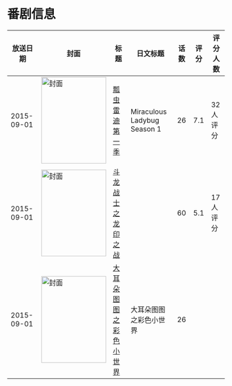 # 番剧信息

|放送日期|封面|标题|日文标题|话数|评分|评分人数|
|---|---|---|---|---|---|---|
|2015-09-01|<img src="//lain.bgm.tv/pic/cover/c/84/2d/142994_Y9uT5.jpg" alt="封面" style="width:150px;height:200px;object-fit:cover;">|[瓢虫雷迪 第一季](https://bangumi.tv/subject/142994)|Miraculous Ladybug Season 1|26|7.1|32人评分|
|2015-09-01|<img src="//lain.bgm.tv/pic/cover/c/da/1e/208052_RX8hm.jpg" alt="封面" style="width:150px;height:200px;object-fit:cover;">|[斗龙战士之龙印之战](https://bangumi.tv/subject/208052)||60|5.1|17人评分|
|2015-09-01|<img src="//lain.bgm.tv/pic/cover/c/5e/00/538224_ZNnnn.jpg" alt="封面" style="width:150px;height:200px;object-fit:cover;">|[大耳朵图图之彩色小世界](https://bangumi.tv/subject/538224)|大耳朵图图之彩色小世界|26|||
